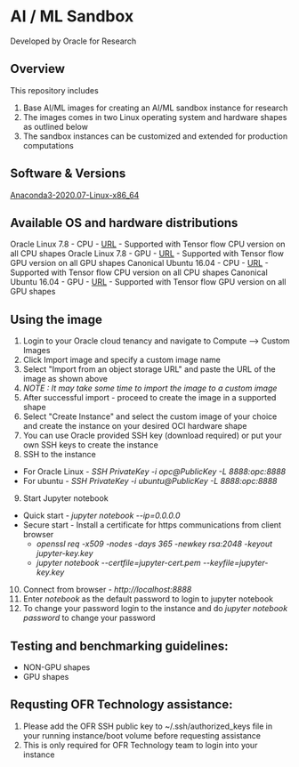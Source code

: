 # AI / ML Sandbox
Developed by Oracle for Research

## Overview
This repository includes 
1. Base AI/ML images for creating an AI/ML sandbox instance for research
2. The images comes in two Linux operating system and hardware shapes as outlined below
3. The sandbox instances can be customized and extended for production computations

## Software & Versions
[Anaconda3-2020.07-Linux-x86_64](https://repo.anaconda.com/archive/Anaconda3-2020.07-Linux-x86_64.sh)

## Available OS and hardware distributions 
Oracle Linux 7.8 - CPU - [URL]() - Supported with Tensor flow CPU version on all CPU shapes
Oracle Linux 7.8 - GPU - [URL]() - Supported with Tensor flow GPU version on all GPU shapes
Canonical Ubuntu 16.04 - CPU - [URL]() - Supported with Tensor flow CPU version on all CPU shapes
Canonical Ubuntu 16.04 - GPU - [URL]() - Supported with Tensor flow GPU version on all GPU shapes

## Using the image
1. Login to your Oracle cloud tenancy and navigate to Compute --> Custom Images
2. Click Import image and specify a custom image name
3. Select "Import from an object storage URL" and paste the URL of the image as shown above
4. *NOTE : It may take some time to import the image to a custom image*
5. After successful import - proceed to create the image in a supported shape
6. Select "Create Instance" and select the custom image of your choice and create the instance on your desired OCI hardware shape
7. You can use Oracle provided SSH key (download required) or put your own SSH keys to create the instance
8. SSH to the instance
  * For Oracle Linux - *SSH PrivateKey -i opc@PublicKey -L 8888:opc:8888*
  * For ubuntu - *SSH PrivateKey -i ubuntu@PublicKey -L 8888:opc:8888*
9. Start Jupyter notebook 
  * Quick start - *jupyter notebook --ip=0.0.0.0*
  * Secure start - Install a certificate for https communications from client browser
    * *openssl req -x509 -nodes -days 365 -newkey rsa:2048 -keyout jupyter-key.key*
    * *jupyter notebook --certfile=jupyter-cert.pem --keyfile=jupyter-key.key*
10. Connect from browser - *http://localhost:8888*
11. Enter *notebook* as the default password to login to jupyter notebook
12. To change your password login to the instance and do *jupyter notebook password* to change your password

## Testing and benchmarking guidelines:
* NON-GPU shapes 
* GPU shapes 

## Requsting OFR Technology assistance: 
1. Please add the OFR SSH public key to ~/.ssh/authorized_keys file in your running instance/boot volume before requesting assistance
2. This is only required for OFR Technology team to login into your instance


